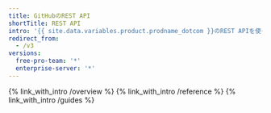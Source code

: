 ```yaml
---
title: GitHubのREST API
shortTitle: REST API
intro: '{{ site.data.variables.product.prodname_dotcom }}のREST APIを使って呼び出しを作成し、GitHubとインテグレートする必要があるデータを取得できます。'
redirect_from:
  - /v3
versions:
  free-pro-team: '*'
  enterprise-server: '*'
---
```


{% link_with_intro /overview %}
{% link_with_intro /reference %}
{% link_with_intro /guides %}
